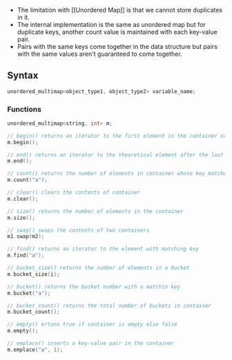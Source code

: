 - The limitation with [[Unordered Map]] is that we cannot store duplicates in it.
- The internal implementation is the same as unordered map but for duplicate keys, another count value is maintained with each key-value pair.
- Pairs with the same keys come together in the data structure but pairs with the same values aren't guaranteed to come together.
## Syntax
```cpp
unordered_multimap<object_type1, object_type2> variable_name;
```

### Functions
```cpp
unordered_multimap<string, int> m;

// begin() returns an iterator to the first element in the container or one of its buckets
m.begin();

// end() returns an iterator to the theoretical element after the last element
m.end();

// count() returns the number of elements in container whose key matches with parameter
m.count("a");

// clear() clears the contents of container
m.clear();

// size() returns the number of elements in the container
m.size();

// swap() swaps the contents of two containers
m1.swap(m2);

// find() returns an iterator to the element with matching key
m.find("a");

// bucket_size() returns the number of elements in a bucket
m.bucket_size(i);

// bucket() returns the bucket number with a matchin key
m.bucket("a");

// bucket_count() returns the total number of buckets in container
m.bucket_count();

// empty() ertuns true if container is empty else false
m.empty();

// emplace() inserts a key-value pair in the container
m.emplace("a", 1);
```